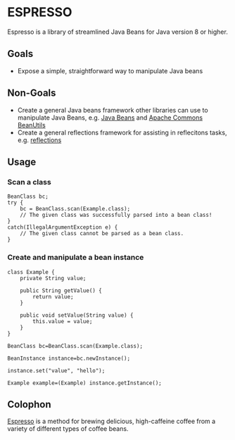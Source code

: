 # ESPRESSO

Espresso is a library of streamlined Java Beans for Java version 8 or higher.

## Goals

* Expose a simple, straightforward way to manipulate Java beans

## Non-Goals

* Create a general Java beans framework other libraries can use to manipulate Java Beans, e.g. [Java Beans](https://docs.oracle.com/en/java/javase/11/docs/api/java.desktop/java/beans/Beans.html) and [Apache Commons BeanUtils](https://commons.apache.org/proper/commons-beanutils/)
* Create a general reflections framework for assisting in reflecitons tasks, e.g. [reflections](https://github.com/ronmamo/reflections)

## Usage

### Scan a class

    BeanClass bc;
    try {
        bc = BeanClass.scan(Example.class);
        // The given class was successfully parsed into a bean class!
    }
    catch(IllegalArgumentException e) {
        // The given class cannot be parsed as a bean class.
    }

### Create and manipulate a bean instance

    class Example {
        private String value;

        public String getValue() {
            return value;
        }

        public void setValue(String value) {
            this.value = value;
        }
    }

    BeanClass bc=BeanClass.scan(Example.class);

    BeanInstance instance=bc.newInstance();

    instance.set("value", "hello");

    Example example=(Example) instance.getInstance();

## Colophon

[Espresso](https://en.wikipedia.org/wiki/Espresso) is a method for brewing delicious, high-caffeine coffee from a variety of different types of coffee beans.
